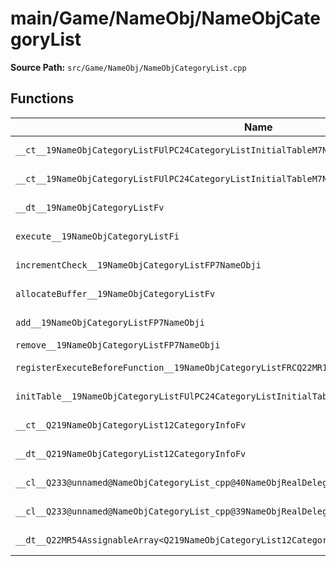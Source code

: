 # main/Game/NameObj/NameObjCategoryList

**Source Path:** `src/Game/NameObj/NameObjCategoryList.cpp`

## Functions

| Name | Address | Match % |
|------|---------|---------|
| `__ct__19NameObjCategoryListFUlPC24CategoryListInitialTableM7NameObjFPCvPv_vbPCc` | `0x80261B38` | :white_check_mark: (100.0%) |
| `__ct__19NameObjCategoryListFUlPC24CategoryListInitialTableM7NameObjFPCvPCv_vbPCc` | `0x80261BF0` | :white_check_mark: (100.0%) |
| `__dt__19NameObjCategoryListFv` | `0x80261CA8` | :white_check_mark: (100.0%) |
| `execute__19NameObjCategoryListFi` | `0x80261D0C` | :x: (97.5%) |
| `incrementCheck__19NameObjCategoryListFP7NameObji` | `0x80261DAC` | :white_check_mark: (100.0%) |
| `allocateBuffer__19NameObjCategoryListFv` | `0x80261DC8` | :white_check_mark: (100.0%) |
| `add__19NameObjCategoryListFP7NameObji` | `0x80261E50` | :white_check_mark: (100.0%) |
| `remove__19NameObjCategoryListFP7NameObji` | `0x80261E78` | :x: (0.0%) |
| `registerExecuteBeforeFunction__19NameObjCategoryListFRCQ22MR11FunctorBasei` | `0x80261EE4` | :white_check_mark: (100.0%) |
| `initTable__19NameObjCategoryListFUlPC24CategoryListInitialTable` | `0x80261F34` | :white_check_mark: (100.0%) |
| `__ct__Q219NameObjCategoryList12CategoryInfoFv` | `0x80262028` | :white_check_mark: (100.0%) |
| `__dt__Q219NameObjCategoryList12CategoryInfoFv` | `0x8026203C` | :x: (95.7%) |
| `__cl__Q233@unnamed@NameObjCategoryList_cpp@40NameObjRealDelegator<M7NameObjFPCvPCv_v>FP7NameObj` | `0x80262098` | :white_check_mark: (100.0%) |
| `__cl__Q233@unnamed@NameObjCategoryList_cpp@39NameObjRealDelegator<M7NameObjFPCvPv_v>FP7NameObj` | `0x802620C8` | :white_check_mark: (100.0%) |
| `__dt__Q22MR54AssignableArray<Q219NameObjCategoryList12CategoryInfo>Fv` | `0x802620F8` | :white_check_mark: (100.0%) |